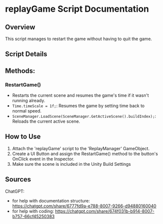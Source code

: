 # replayGame Script Documentation

## Overview
This script manages to restart the game without having to quit the game.

## Script Details

## Methods:

### **RestartGame()**
- Restarts the current scene and resumes the game's time if it wasn't running already.
- `Time.timeScale = 1f;`: Resumes the game by setting time back to normal speed.
- `SceneManager.LoadScene(SceneManager.GetActiveScene().buildIndex);`: Reloads the current active scene.

## How to Use
1. Attach the 'replayGame' script to the 'ReplayManager' GameObject.
2. Create a UI Button and assign the RestartGame() method to the button's OnClick event in the Inspector.
3. Make sure the scene is included in the Unity Build Settings

## Sources
ChatGPT:
  - for help with documentation structure: https://chatgpt.com/share/6777fd9a-e788-8007-9266-d94880160040
  - for help with coding: https://chatgpt.com/share/674f031b-b914-8007-b757-66cf45250383